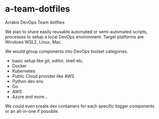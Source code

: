 # a-team-dotfiles

Arrakis DevOps Team dotfiles

We plan to share easily reusable automated or semi-automated scripts, processes to setup a local DevOps environment.
Target platforms are Windows WSL2, Linux, Mac. 

We would group components into DevOps toolset categories.

- basic setup like git, editor, shell etc.
- Docker
- Kubernetes
- Public Cloud provider like AWS
- Python dev env
- Go
- AWS
- Azure
and more...

We could even create dev containers for each specific bigger components or an all-in-one if possible.
